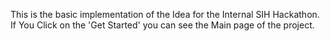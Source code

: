 This is the basic implementation of the Idea for the Internal SIH Hackathon.
If You Click on the 'Get Started' you can see the Main page of the project.
